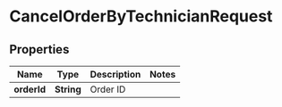 
# CancelOrderByTechnicianRequest

## Properties
Name | Type | Description | Notes
------------ | ------------- | ------------- | -------------
**orderId** | **String** | Order ID | 



